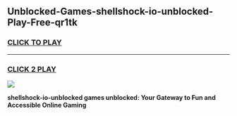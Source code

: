 
## Unblocked-Games-shellshock-io-unblocked-Play-Free-qr1tk
<h3>
<a href="https://premium76.site?title=shellshock-io-unblocked&ref=18A1">CLICK TO PLAY</a></h3>
<hr>

<h3>
<a href="https://premium76.site?title=shellshock-io-unblocked&ref=18A1">CLICK 2 PLAY</a>
  
</h3>

<a href="https://premium76.site?title=shellshock-io-unblocked&ref=18A1"><img src="https://clearcache.store/games.png"></a>


**shellshock-io-unblocked games unblocked: Your Gateway to Fun and Accessible Online Gaming**
